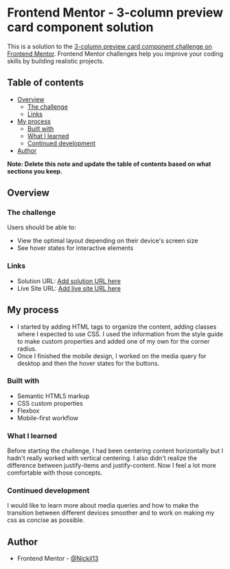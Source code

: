 # Frontend Mentor - 3-column preview card component solution

This is a solution to the [3-column preview card component challenge on Frontend Mentor](https://www.frontendmentor.io/challenges/3column-preview-card-component-pH92eAR2-). Frontend Mentor challenges help you improve your coding skills by building realistic projects. 

## Table of contents

- [Overview](#overview)
  - [The challenge](#the-challenge)
  - [Links](#links)
- [My process](#my-process)
  - [Built with](#built-with)
  - [What I learned](#what-i-learned)
  - [Continued development](#continued-development)
- [Author](#author)

**Note: Delete this note and update the table of contents based on what sections you keep.**

## Overview

### The challenge

Users should be able to:

- View the optimal layout depending on their device's screen size
- See hover states for interactive elements

### Links

- Solution URL: [Add solution URL here](https://your-solution-url.com)
- Live Site URL: [Add live site URL here](https://nickil13.github.io/FEM-3cards/)

## My process

- I started by adding HTML tags to organize the content, adding classes where I expected to use CSS. I used the information from the style guide to make custom properties and added one of my own for the corner radius.
- Once I finished the mobile design, I worked on the media query for desktop and then the hover states for the buttons.

### Built with

- Semantic HTML5 markup
- CSS custom properties
- Flexbox
- Mobile-first workflow


### What I learned

Before starting the challenge, I had been centering content horizontally but I hadn't really worked with vertical centering. I also didn't realize the difference between justify-items and justify-content. Now I feel a lot more comfortable with those concepts.

### Continued development

I would like to learn more about media queries and how to make the transition between different devices smoother and to work on making my css as concise as possible.


## Author
- Frontend Mentor - [@Nickil13](https://www.frontendmentor.io/profile/Nickil13)
